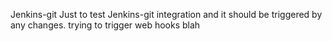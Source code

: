 Jenkins-git
Just to test Jenkins-git integration
and it should be triggered by any changes.
trying to trigger web hooks
blah
